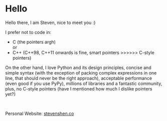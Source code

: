 # Hello
Hello there, I am Steven, nice to meet you :)

I prefer not to code in:
* C (the pointers argh) 
<br>or 
* C++ (C++98, C++11 onwards is fine, smart pointers >>>>>> C-style pointers)

On the other hand, I love Python and its design principles, concise and simple syntax (with the exception of packing complex expressions in one line, that should never be the right approach), acceptable performance (even good if you use PyPy), millions of libraries and a fantastic community, plus, no C-style pointers (have I mentioned how much I dislike pointers yet?)

<br>

Personal Website: [stevenshen.co](https://stevenshen.co)
